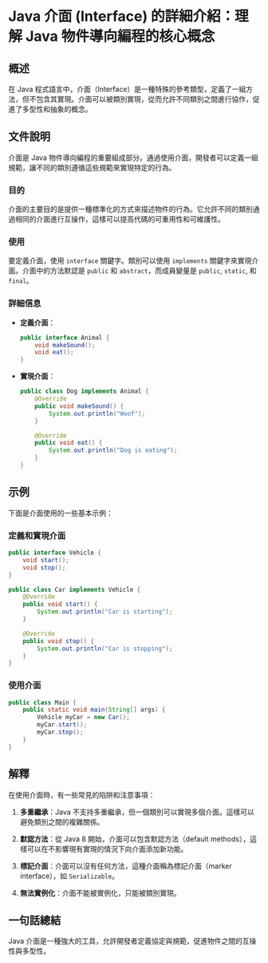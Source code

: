 <!--
Meta Description: # Java 介面 (Interface) 的詳細介紹：理解 Java 物件導向編程的核心概念 ## 概述 在 Java 程式語言中，介面（Interface）是一種特殊的參考類型，定義了一組方法，但不包含其實現。介面可以被類別實現，從而允許不同類別之間進行協作，促進了多型性和抽象的概念。 ## 文...
Meta Keywords: public, java, void, interface, override
-->

# Java 介面 (Interface) 的詳細介紹：理解 Java 物件導向編程的核心概念

## 概述
在 Java 程式語言中，介面（Interface）是一種特殊的參考類型，定義了一組方法，但不包含其實現。介面可以被類別實現，從而允許不同類別之間進行協作，促進了多型性和抽象的概念。

## 文件說明
介面是 Java 物件導向編程的重要組成部分。通過使用介面，開發者可以定義一組規範，讓不同的類別遵循這些規範來實現特定的行為。

### 目的
介面的主要目的是提供一種標準化的方式來描述物件的行為。它允許不同的類別通過相同的介面進行互操作，這樣可以提高代碼的可重用性和可維護性。

### 使用
要定義介面，使用 `interface` 關鍵字。類別可以使用 `implements` 關鍵字來實現介面。介面中的方法默認是 `public` 和 `abstract`，而成員變量是 `public`, `static`, 和 `final`。

### 詳細信息
- **定義介面**：
  ```java
  public interface Animal {
      void makeSound();
      void eat();
  }
  ```
- **實現介面**：
  ```java
  public class Dog implements Animal {
      @Override
      public void makeSound() {
          System.out.println("Woof");
      }

      @Override
      public void eat() {
          System.out.println("Dog is eating");
      }
  }
  ```

## 示例
下面是介面使用的一些基本示例：

### 定義和實現介面
```java
public interface Vehicle {
    void start();
    void stop();
}

public class Car implements Vehicle {
    @Override
    public void start() {
        System.out.println("Car is starting");
    }

    @Override
    public void stop() {
        System.out.println("Car is stopping");
    }
}
```

### 使用介面
```java
public class Main {
    public static void main(String[] args) {
        Vehicle myCar = new Car();
        myCar.start();
        myCar.stop();
    }
}
```

## 解釋
在使用介面時，有一些常見的陷阱和注意事項：

1. **多重繼承**：Java 不支持多重繼承，但一個類別可以實現多個介面。這樣可以避免類別之間的複雜關係。
   
2. **默認方法**：從 Java 8 開始，介面可以包含默認方法（default methods），這樣可以在不影響現有實現的情況下向介面添加新功能。

3. **標記介面**：介面可以沒有任何方法，這種介面稱為標記介面（marker interface），如 `Serializable`。

4. **無法實例化**：介面不能被實例化，只能被類別實現。

## 一句話總結
Java 介面是一種強大的工具，允許開發者定義協定與規範，促進物件之間的互操性與多型性。